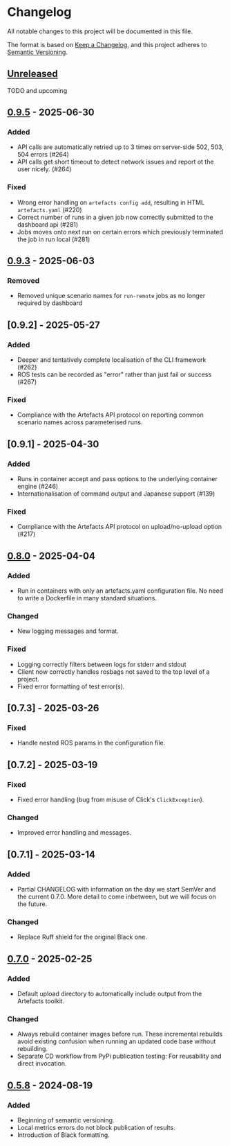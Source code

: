 # Changelog

All notable changes to this project will be documented in this file.

The format is based on [Keep a Changelog](https://keepachangelog.com/en/1.1.0/),
and this project adheres to [Semantic Versioning](https://semver.org/spec/v2.0.0.html).

## [Unreleased]

TODO and upcoming

## [0.9.5] - 2025-06-30

### Added

- API calls are automatically retried up to 3 times on server-side 502, 503, 504 errors (#264)
- API calls get short timeout to detect network issues and report ot the user nicely. (#264)

### Fixed

- Wrong error handling on `artefacts config add`, resulting in HTML `artefacts.yaml` (#220)
- Correct number of runs in a given job now correctly submitted to the dashboard api (#281)
- Jobs moves onto next run on certain errors which previously terminated the job in run local (#281)

## [0.9.3] - 2025-06-03

### Removed

- Removed unique scenario names for `run-remote` jobs as no longer required by dashboard

## [0.9.2] - 2025-05-27

### Added

- Deeper and tentatively complete localisation of the CLI framework (#262)
- ROS tests can be recorded as "error" rather than just fail or success (#267)

### Fixed

- Compliance with the Artefacts API protocol on reporting common scenario names
  across parameterised runs.

## [0.9.1] - 2025-04-30

### Added

- Runs in container accept and pass options to the underlying container engine (#246)
- Internationalisation of command output and Japanese support (#139)

### Fixed

- Compliance with the Artefacts API protocol on upload/no-upload option (#217)

## [0.8.0] - 2025-04-04

### Added

- Run in containers with only an artefacts.yaml configuration file. No need to
  write a Dockerfile in many standard situations.

### Changed

- New logging messages and format.

### Fixed

- Logging correctly filters between logs for stderr and stdout
- Client now correctly handles rosbags not saved to the top level of a project.
- Fixed error formatting of test error(s).

## [0.7.3] - 2025-03-26

### Fixed

- Handle nested ROS params in the configuration file.

## [0.7.2] - 2025-03-19

### Fixed

- Fixed error handling (bug from misuse of Click's `ClickException`).

### Changed

- Improved error handling and messages.


## [0.7.1] - 2025-03-14

### Added

- Partial CHANGELOG with information on the day we start SemVer and the current
  0.7.0. More detail to come inbetween, but we will focus on the future.

### Changed

- Replace Ruff shield for the original Black one.


## [0.7.0] - 2025-02-25

### Added

- Default upload directory to automatically include output from the Artefacts
  toolkit.

### Changed

- Always rebuild container images before run. These incremental rebuilds avoid
  existing confusion when running an updated code base without rebuilding.
- Separate CD workflow from PyPi publication testing: For reusability and
  direct invocation.


## [0.5.8] - 2024-08-19

### Added

- Beginning of semantic versioning.
- Local metrics errors do not block publication of results.
- Introduction of Black formatting. 

[unreleased]: https://github.com/art-e-fact/artefacts-client/compare/0.9.5...HEAD
[0.9.5]: https://github.com/art-e-fact/artefacts-client/releases/tag/0.9.5
[0.9.3]: https://github.com/art-e-fact/artefacts-client/releases/tag/0.9.3
[0.8.0]: https://github.com/art-e-fact/artefacts-client/releases/tag/0.8.0
[0.7.0]: https://github.com/art-e-fact/artefacts-client/releases/tag/0.7.0
[0.5.8]: https://github.com/art-e-fact/artefacts-client/releases/tag/0.5.8
